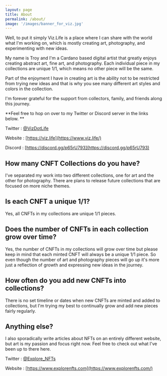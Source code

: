 ```yaml
---
layout: page
title: About
permalink: /about/
image: '/images/banner_for_viz.jpg'
---
```

Well, to put it simply Viz.Life is a place where I can share with the world what I'm working on, which is mostly creating art, photography, and experimenting with new ideas. 

My name is Troy and I'm a Cardano based digital artist that greatly enjoys creating abstract art, fine art, and photography. Each individual piece in my collections are unique 1/1, which means no other piece will be the same. 

Part of the enjoyment I have in creating art is the ability not to be restricted from trying new ideas and that is why you see many different art styles and colors in the collection. 

I'm forever grateful for the support from collectors, family, and friends along this journey. 

**Feel free to hop on over to my Twitter or Discord server in the links below. **

Twitter : [@VizDotLife](https://twitter.com/VizDotLife)  

Website : [https://viz.life](https://www.viz.life/)

Discord : [https://discord.gg/p65rU793](https://discord.gg/p65rU793)

## How many CNFT Collections do you have?
I've separated my work into two different collections, one for art and the other for photography. There are plans to release future collections that are focused on more niche themes. 

## Is each CNFT a unique 1/1? 
Yes, all CNFTs in my collections are unique 1/1 pieces.

## Does the number of CNFTs in each collection grow over time? 
Yes, the number of CNFTs in my collections will grow over time but please keep in mind that each minted CNFT will always be a unique 1/1 piece. So even though the number of art and photography pieces will go up it's more just a reflection of growth and expressing new ideas in the journey. 

## How often do you add new CNFTs into collections?
There is no set timeline or dates when new CNFTs are minted and added to collections, but I'm trying my best to continually grow and add new pieces fairly regularly.

## Anything else?
I also sporadically write articles about NFTs on an entirely different website, but art is my passion and focus right now. Feel free to check out what I've been up to there here.

Twitter : [@Explore_NFTs](https://twitter.com/Explore_NFTs)  

Website : [https://www.explorenfts.com](https://www.explorenfts.com/)
